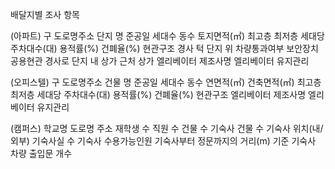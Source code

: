 배달지별 조사 항목

(아파트)
구
도로명주소 
 단지 명
준공일
세대수
동수
토지면적(㎡)
최고층
최저층
세대당 주차대수(대)
용적률(%)
건폐율(%)
현관구조
경사
턱
단지 위 차량통과여부
 보안장치
공용현관 경사로
단지 내 상가
근처 상가
엘리베이터 제조사명
엘리베이터 유지관리


(오피스텔)
구
도로명주소
 건물 명
준공일
세대수
동수
연면적(㎡)
건축면적(㎡)
최고층
최저층
세대당 주차대수(대)
용적률(%)
건폐율(%)
현관구조
엘리베이터 제조사명
엘리베이터 유지관리

(캠퍼스)
학교명
도로명 주소
재학생 수
직원 수 
건물 수 
기숙사 건물 수 
기숙사 위치(내/외부)
기숙사실 수
기숙사 수용가능인원
기숙사부터 정문까지의 거리(m)
기준 기숙사
차량 출입문 개수
